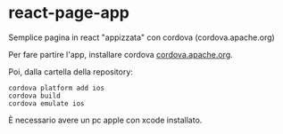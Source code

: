 react-page-app
==============

Semplice pagina in react "appizzata" con cordova (cordova.apache.org)

Per fare partire l'app, installare cordova [cordova.apache.org](http://cordova.apache.org/#download).

Poi, dalla cartella della repository:

```
cordova platform add ios
cordova build
cordova emulate ios
```

È necessario avere un pc apple con xcode installato.

